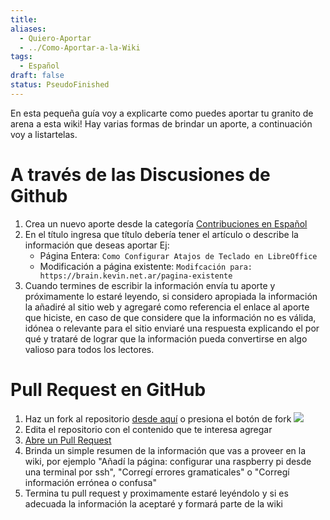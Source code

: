 ```yaml
---
title: 
aliases:
  - Quiero-Aportar
  - ../Como-Aportar-a-la-Wiki
tags:
  - Español
draft: false
status: PseudoFinished
---
```

En esta pequeña guía voy a explicarte como puedes aportar tu granito de arena a esta wiki!
Hay varias formas de brindar un aporte, a continuación voy a listartelas.

# A través de las Discusiones de Github
1. Crea un nuevo aporte desde la categoría [Contribuciones en Español](https://github.com/k3v53/second-brain/discussions/new?category=contribuciones)
2. En el título ingresa que título debería tener el artículo o describe la información que deseas aportar
   Ej:
   - Página Entera: `Como Configurar Atajos de Teclado en LibreOffice`
   - Modificación a página existente: `Modifcación para: https://brain.kevin.net.ar/pagina-existente`
3. Cuando termines de escribir la información envía tu aporte y próximamente lo estaré leyendo, si considero apropiada la información la añadiré al sitio web y agregaré como referencia el enlace al aporte que hiciste, en caso de que considere que la información no es válida, idónea o relevante para el sitio enviaré una respuesta explicando el por qué y trataré de lograr que la información pueda convertirse en algo valioso para todos los lectores.

# Pull Request en GitHub
1. Haz un fork al repositorio [desde aquí](https://github.com/k3v53/second-brain/fork) o presiona el botón de fork [<img src="https://github.com/user-attachments/assets/a79dc63c-187d-458b-aeaf-1c2d52120be7">](https://github.com/k3v53/second-brain/fork)
2. Edita el repositorio con el contenido que te interesa agregar
3. [Abre un Pull Request](https://github.com/k3v53/second-brain/compare)
4. Brinda un simple resumen de la información que vas a proveer en la wiki, por ejemplo "Añadí la página: configurar una raspberry pi desde una terminal por ssh", "Corregí errores gramaticales" o "Corregí información errónea o confusa"
5. Termina tu pull request y proximamente estaré leyéndolo y si es adecuada la información la aceptaré y formará parte de la wiki
